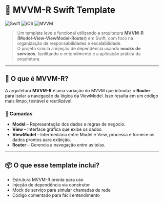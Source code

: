 # 🚀 MVVM-R Swift Template

![Swift](https://img.shields.io/badge/Swift-5.0-orange?style=flat-square&logo=swift)
![iOS](https://img.shields.io/badge/iOS-12%2B-lightgrey?style=flat-square&logo=apple)
![MVVM](https://img.shields.io/badge/MVVM-Architecture-informational?style=flat-square)

> Um template leve e funcional utilizando a arquitetura **MVVM-R (Model-View-ViewModel-Router)** em Swift, com foco na organização de responsabilidades e escalabilidade.  
> O projeto simula a injeção de dependência usando **mocks de serviços**, facilitando o entendimento e a aplicação prática da arquitetura.

---

## 🧠 O que é MVVM-R?

A arquitetura **MVVM-R** é uma variação do MVVM que introduz o **Router** para isolar a navegação da lógica da ViewModel. Isso resulta em um código mais limpo, testável e reutilizável.

### 🧱 Camadas

- **Model** – Representação dos dados e regras de negócio.
- **View** – Interface gráfica que exibe os dados.
- **ViewModel** – Intermediária entre Model e View, processa e fornece os dados prontos para exibição.
- **Router** – Gerencia a navegação entre as telas.

---

## 📦 O que esse template inclui?

- Estrutura MVVM-R pronta para uso
- Injeção de dependência via construtor
- Mock de serviço para simular chamadas de rede
- Código comentado para fácil entendimento
